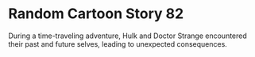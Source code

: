 # Random Cartoon Story 82

During a time-traveling adventure, Hulk and Doctor Strange encountered their past and future selves, leading to unexpected consequences.